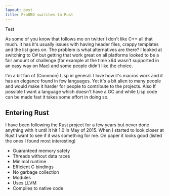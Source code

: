 ```yaml
---
layout: post
title: ProDBG switches to Rust 
---
```


Test

As some of you know that follows me on twitter I don't like C++ all that much. It has it's usually issues with having header files, crappy templates and the list goes on.
The problem is what alternatives are there? I looked at switching to C# but getting that work great on all platforms looked to be a fair amount of challenge (for example at the time x64 wasn't supported in an easy way on Mac) and some people didn't like the choice.

I'm a bit fan of (Common) Lisp in general. I love how it's macros work and it has an elegance found in few languages. Yet it's a bit alien to many people and would make it harder for people to contribute to the projects. Also If possible I want a language which doesn't have a GC and while Lisp code can be made fast it takes some effort in doing so.

Entering Rust
-------------

I have been following the Rust project for a few years but never done anything with it until it hit 1.0 in May of 2015. When I started to look closer at Rust I want to see if it was something for me. On paper it looks good (listed the ones I found most interesting)

* Guaranteed memory safety
* Threads without data races
* Minimal runtime
* Efficient C bindings
* No garbage collection
* Modules
* Uses LLVM 
* Compiles to native code

